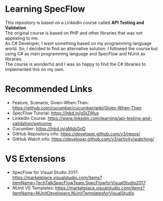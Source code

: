 # Learning SpecFlow
This repository is based on a LinkedIn course called **API Testing and Validation**.  
The original course is based on PHP and other libraries that was not appealing to me.  
As C# Developer, I want something based on my programming language world. So, I decided to find an alternative solution. I followed the course but using C# as main programming language and SpecFlow and NUnit as libraries.  
The course is wonderful and I was so happy to find the C# libraries to implemented this on my own.  

# Recommended Links
* Feature, Scenario, Given-When-Then: https://github.com/cucumber/cucumber/wiki/Given-When-Then
* SpecFlow Tutorial: https://lnkd.in/gStZWus
* LinkedIn Course: https://www.linkedin.com/learning/api-testing-and-validation/welcome
* Cucumber: https://lnkd.in/gMsbGnD
* GitHub Repository info: https://developer.github.com/v3/repos/
* GitHub Watch info: https://developer.github.com/v3/activity/watching/

# VS Extensions
* SpecFlow for Visual Studio 2017: https://marketplace.visualstudio.com/items?itemName=TechTalkSpecFlowTeam.SpecFlowforVisualStudio2017
* NUnit VS Templates: https://marketplace.visualstudio.com/items?itemName=NUnitDevelopers.NUnitTemplatesforVisualStudio
